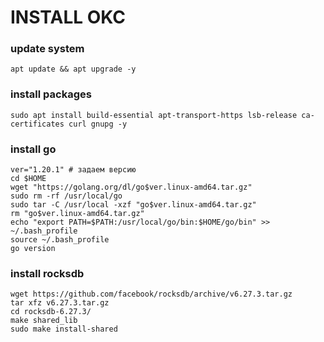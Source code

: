 # INSTALL OKC


### update system

    apt update && apt upgrade -y

### install packages

    sudo apt install build-essential apt-transport-https lsb-release ca-certificates curl gnupg -y

### install  go

    ver="1.20.1" # задаем версию
    cd $HOME
    wget "https://golang.org/dl/go$ver.linux-amd64.tar.gz"
    sudo rm -rf /usr/local/go
    sudo tar -C /usr/local -xzf "go$ver.linux-amd64.tar.gz"
    rm "go$ver.linux-amd64.tar.gz"
    echo "export PATH=$PATH:/usr/local/go/bin:$HOME/go/bin" >> ~/.bash_profile
    source ~/.bash_profile
    go version
### install rocksdb

    wget https://github.com/facebook/rocksdb/archive/v6.27.3.tar.gz
    tar xfz v6.27.3.tar.gz
    cd rocksdb-6.27.3/
    make shared_lib
    sudo make install-shared
